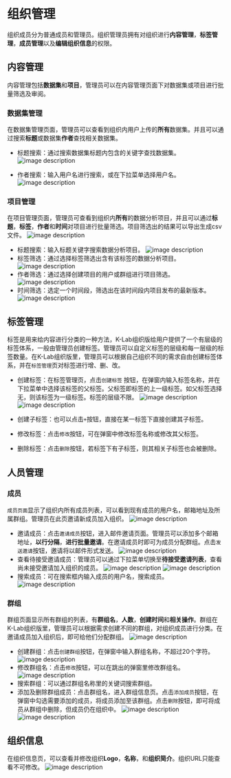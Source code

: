 # 组织管理
组织成员分为普通成员和管理员。组织管理员拥有对组织进行**内容管理**，**标签管理**，**成员管理**以及**编辑组织信息**的权限。

## 内容管理
内容管理包括**数据集**和**项目**，管理员可以在内容管理页面下对数据集或项目进行批量筛选及审阅。

### 数据集管理
在数据集管理页面，管理员可以查看到组织内用户上传的**所有**数据集。并且可以通过搜索**标题**或数据集**作者**查找相关数据集。
* 标题搜索：通过搜索数据集标题内包含的关键字查找数据集。
 ![image description](image/数据集管理.png)
 
* 作者搜索：输入用户名进行搜索，或在下拉菜单选择用户名。
 ![image description](image/数据集管理-作者搜索.png)
 
### 项目管理
在项目管理页面，管理员可查看到组织内**所有**的数据分析项目，并且可以通过**标题**，**标签**，**作者**和**时间**对项目进行批量筛选。项目筛选出的结果可以导出生成csv文件。
 ![image description](image/manage-project.png)
* 标题搜索：输入标题关键字搜索数据分析项目。
![image description](image/manage-project-search-title.png)
* 标签筛选：通过选择标签筛选出含有该标签的数据分析项目。
![image description](image/manage-project-tag.png)
* 作者筛选：通过选择创建项目的用户或群组进行项目筛选。
![image description](image/manage-project-select-user.png)
* 时间筛选：选定一个时间段，筛选出在该时间段内项目发布的最新版本。
![image description](image/manage-project-select-time.png)

## 标签管理
标签是用来给内容进行分类的一种方法，K-Lab组织版给用户提供了一个有层级的标签体系，一般由管理员创建标签。管理员可以自定义标签的层级和每一层级的标签数量。在K-Lab组织版里，管理员可以根据自己组织不同的需求自由创建标签体系，并在`标签管理`页对标签进行增、删、改。
* 创建标签：在标签管理页，点击`创建标签` 按钮，在弹窗内输入标签名称，并在下拉菜单中选择该标签的父标签。父标签即标签的上一级标签。如父标签选择无，则该标签为一级标签。标签的层级不限。
![image description](image/标签管理.png)
![image description](image/弹窗-创建标签.png)

* 创建子标签：也可以点击`+`按钮，直接在某一标签下直接创建其子标签。
* 修改标签：点击`修改`按钮，可在弹窗中修改标签名称或修改其父标签。
* 删除标签：点击`删除`按钮，若标签下有子标签，则其相关子标签也会被删除。

## 人员管理

### 成员
`成员页面`显示了组织内所有成员列表，可以看到现有成员的用户名，邮箱地址及所属群组。管理员在此页邀请新成员加入组织。
![image description](image/成员.png)
* 邀请成员：点击`邀请成员`按钮，进入邮件邀请页面。管理员可以添加多个邮箱地址，**以行分隔**，**进行批量邀请**。在邀请成员时即可为成员分配群组。点击`发送邀请`按钮，邀请将以邮件形式发送。
![image description](image/邮件邀请.png)
* 查看待接受邀请成员：管理员可以通过下拉菜单切换至**待接受邀请列表**，查看尚未接受邀请加入组织的成员。
![image description](image/成员-切换列表.png)
![image description](image/待接受邀请成员.png)
* 搜索成员：可在搜索框内输入成员的用户名，搜索成员。
![image description](image/搜索成员.png)

### 群组
群组页面显示所有群组的列表，有**群组名**，**人数**，**创建时间**和**相关操作**。群组在K-Lab组织版里，管理员可以根据需求创建不同的群组，对组织成员进行分类。在邀请成员加入组织后，即可给他们分配群组。
![image description](image/群组列表.png)
* 创建群组：点击`创建群组`按钮，在弹窗中输入群组名称，不超过20个字符。
![image description](image/群组列表.png)
* 修改群组名：点击`修改`按钮，可以在跳出的弹窗里修改群组名。
![image description](image/修改群组名.png)
* 搜索群组：可以通过群组名称里的关键词搜索群组。
* 添加及删除群组成员：点击群组名，进入群组信息页。点击`添加成员`按钮，在弹窗中勾选需要添加的成员，将成员添加至该群组。点击`删除`按钮，即可将成员从群组中删除，但成员仍在组织中。
![image description](image/群组-添加成员.png)
![image description](image/群组-删除成员.png)

## 组织信息
在组织信息页，可以查看并修改组织**Logo**，**名称**，和**组织简介**。组织URL只能查看不可修改。
![image description](image/组织信息.png)

